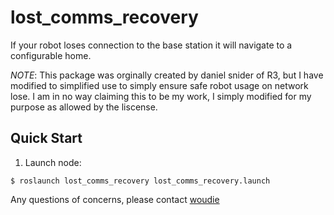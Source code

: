 # lost_comms_recovery

If your robot loses connection to the base station it will navigate to a configurable home.

*NOTE*: This package was orginally created by daniel snider of R3, but I have modified to simplified use to simply ensure safe robot usage on network lose. I am in no way claiming this to be my work, I simply modified for my purpose as allowed by the liscense.

## Quick Start

1. Launch node:

```
$ roslaunch lost_comms_recovery lost_comms_recovery.launch
```

Any questions of concerns, please contact [woudie](stwoudie@gmail.com)
